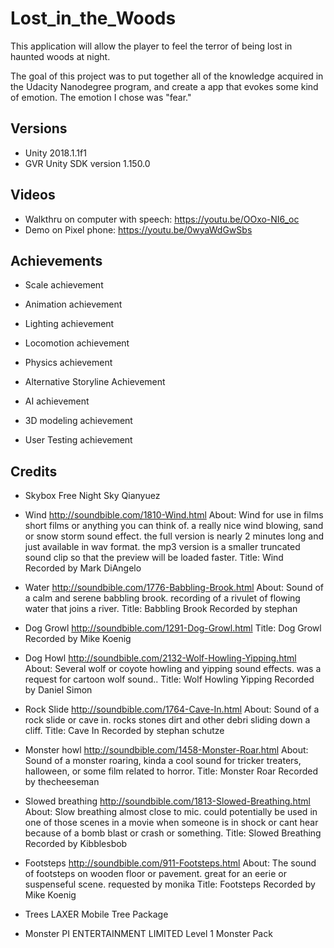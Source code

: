 # Lost_in_the_Woods

This application will allow the player to feel the terror of being lost in haunted woods at night.

The goal of this project was to put together all of the knowledge acquired in the Udacity Nanodegree program, and create a app that evokes some kind of emotion. The emotion I chose was "fear."


## Versions
- Unity 2018.1.1f1
- GVR Unity SDK version 1.150.0

## Videos
- Walkthru on computer with speech: https://youtu.be/OOxo-NI6_oc
- Demo on Pixel phone: https://youtu.be/0wyaWdGwSbs

## Achievements
- Scale achievement
- Animation achievement
- Lighting achievement
- Locomotion achievement
- Physics achievement

- Alternative Storyline Achievement
- AI achievement
- 3D modeling achievement

- User Testing achievement

## Credits
- Skybox
Free Night Sky
Qianyuez

- Wind
http://soundbible.com/1810-Wind.html
About: Wind for use in films short films or anything you can think of. a really nice wind blowing, sand or snow storm sound effect. the full version is nearly 2 minutes long and just available in wav format. the mp3 version is a smaller truncated sound clip so that the preview will be loaded faster.
Title: Wind
Recorded by Mark DiAngelo 

- Water
http://soundbible.com/1776-Babbling-Brook.html
About: Sound of a calm and serene babbling brook. recording of a rivulet of flowing water that joins a river.
Title: Babbling Brook
Recorded by stephan 

- Dog Growl
http://soundbible.com/1291-Dog-Growl.html
Title: Dog Growl
Recorded by Mike Koenig

- Dog Howl
http://soundbible.com/2132-Wolf-Howling-Yipping.html
About: Several wolf or coyote howling and yipping sound effects. was a request for cartoon wolf sound..
Title: Wolf Howling Yipping
Recorded by Daniel Simon 

- Rock Slide
http://soundbible.com/1764-Cave-In.html
About: Sound of a rock slide or cave in. rocks stones dirt and other debri sliding down a cliff.
Title: Cave In
Recorded by stephan schutze 

- Monster howl
http://soundbible.com/1458-Monster-Roar.html
About: Sound of a monster roaring, kinda a cool sound for tricker treaters, halloween, or some film related to horror.
Title: Monster Roar
Recorded by thecheeseman 

- Slowed breathing
http://soundbible.com/1813-Slowed-Breathing.html
About: Slow breathing almost close to mic. could potentially be used in one of those scenes in a movie when someone is in shock or cant hear because of a bomb blast or crash or something.
Title: Slowed Breathing
Recorded by Kibblesbob 

- Footsteps
http://soundbible.com/911-Footsteps.html
About: The sound of footsteps on wooden floor or pavement. great for an eerie or suspenseful scene. requested by monika
Title: Footsteps
Recorded by Mike Koenig 

- Trees
LAXER
Mobile Tree Package

- Monster
PI ENTERTAINMENT LIMITED
Level 1 Monster Pack
